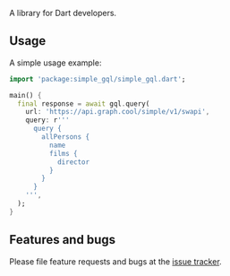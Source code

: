 A library for Dart developers.

## Usage

A simple usage example:

```dart
import 'package:simple_gql/simple_gql.dart';

main() {
  final response = await gql.query(
    url: 'https://api.graph.cool/simple/v1/swapi',
    query: r'''
      query {
        allPersons {
          name
          films {
            director
          }
        }
      }
    ''',
  );
}
```

## Features and bugs

Please file feature requests and bugs at the [issue tracker][tracker].

[tracker]: http://example.com/issues/replaceme
